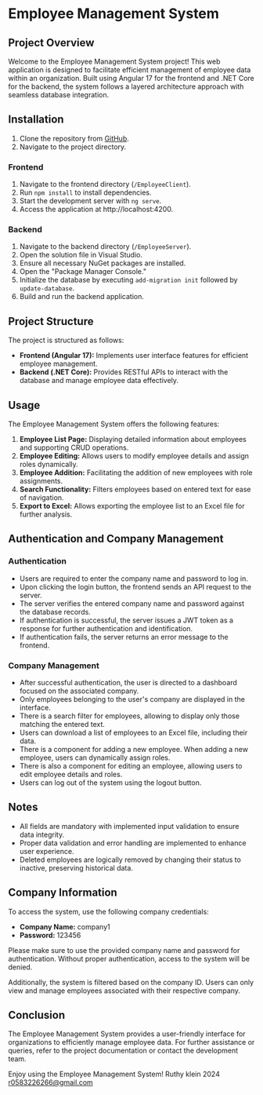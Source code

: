# Employee Management System

## Project Overview

Welcome to the Employee Management System project! This web application is designed to facilitate efficient management of employee data within an organization. Built using Angular 17 for the frontend and .NET Core for the backend, the system follows a layered architecture approach with seamless database integration.

## Installation

1. Clone the repository from [GitHub](https://github.com/BatyaWail/PracticumProject).
2. Navigate to the project directory.

### Frontend

1. Navigate to the frontend directory (`/EmployeeClient`).
2. Run `npm install` to install dependencies.
3. Start the development server with `ng serve`.
4. Access the application at http://localhost:4200.

### Backend

1. Navigate to the backend directory (`/EmployeeServer`).
2. Open the solution file in Visual Studio.
3. Ensure all necessary NuGet packages are installed.
4. Open the "Package Manager Console."
5. Initialize the database by executing `add-migration init` followed by `update-database`.
6. Build and run the backend application.

## Project Structure

The project is structured as follows:

- **Frontend (Angular 17):** Implements user interface features for efficient employee management.
- **Backend (.NET Core):** Provides RESTful APIs to interact with the database and manage employee data effectively.

## Usage

The Employee Management System offers the following features:

1. **Employee List Page:** Displaying detailed information about employees and supporting CRUD operations.
2. **Employee Editing:** Allows users to modify employee details and assign roles dynamically.
3. **Employee Addition:** Facilitating the addition of new employees with role assignments.
4. **Search Functionality:** Filters employees based on entered text for ease of navigation.
5. **Export to Excel:** Allows exporting the employee list to an Excel file for further analysis.

## Authentication and Company Management

### Authentication

- Users are required to enter the company name and password to log in.
- Upon clicking the login button, the frontend sends an API request to the server.
- The server verifies the entered company name and password against the database records.
- If authentication is successful, the server issues a JWT token as a response for further authentication and identification.
- If authentication fails, the server returns an error message to the frontend.

### Company Management

- After successful authentication, the user is directed to a dashboard focused on the associated company.
- Only employees belonging to the user's company are displayed in the interface.
- There is a search filter for employees, allowing to display only those matching the entered text.
- Users can download a list of employees to an Excel file, including their data.
- There is a component for adding a new employee. When adding a new employee, users can dynamically assign roles.
- There is also a component for editing an employee, allowing users to edit employee details and roles.
- Users can log out of the system using the logout button.

## Notes

- All fields are mandatory with implemented input validation to ensure data integrity.
- Proper data validation and error handling are implemented to enhance user experience.
- Deleted employees are logically removed by changing their status to inactive, preserving historical data.

## Company Information

To access the system, use the following company credentials:

- **Company Name:** company1
- **Password:** 123456

Please make sure to use the provided company name and password for authentication. Without proper authentication, access to the system will be denied. 

Additionally, the system is filtered based on the company ID. Users can only view and manage employees associated with their respective company. 

## Conclusion

The Employee Management System provides a user-friendly interface for organizations to efficiently manage employee data. For further assistance or queries, refer to the project documentation or contact the development team.

Enjoy using the Employee Management System!
Ruthy klein 2024 r0583226266@gmail.com
